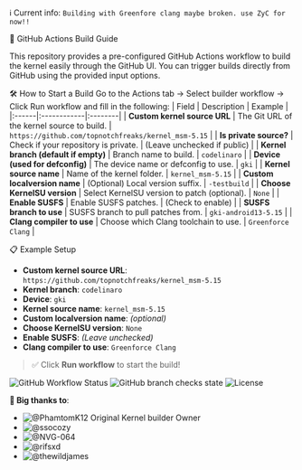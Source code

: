 ℹ️ Current info: `Building with Greenfore clang maybe broken. use ZyC for now!!`

🚀 GitHub Actions Build Guide

This repository provides a pre-configured GitHub Actions workflow to build the kernel easily through the GitHub UI.
You can trigger builds directly from GitHub using the provided input options.

🛠 How to Start a Build
Go to the Actions tab → Select builder workflow → Click Run workflow and fill in the following:
| Field | Description | Example |
|:------|:------------|:--------|
| **Custom kernel source URL** | The Git URL of the kernel source to build. | `https://github.com/topnotchfreaks/kernel_msm-5.15` |
| **Is private source?** | Check if your repository is private. | (Leave unchecked if public) |
| **Kernel branch (default if empty)** | Branch name to build. | `codelinaro` |
| **Device (used for defconfig)** | The device name or defconfig to use. | `gki` |
| **Kernel source name** | Name of the kernel folder. | `kernel_msm-5.15` |
| **Custom localversion name** | (Optional) Local version suffix. | `-testbuild` |
| **Choose KernelSU version** | Select KernelSU version to patch (optional). | `None` |
| **Enable SUSFS** | Enable SUSFS patches. | (Check to enable) |
| **SUSFS branch to use** | SUSFS branch to pull patches from. | `gki-android13-5.15` |
| **Clang compiler to use** | Choose which Clang toolchain to use. | `Greenforce Clang` |

📋 Example Setup

- **Custom kernel source URL**: `https://github.com/topnotchfreaks/kernel_msm-5.15`
- **Kernel branch**: `codelinaro`
- **Device**: `gki`
- **Kernel source name**: `kernel_msm-5.15`
- **Custom localversion name**: *(optional)*
- **Choose KernelSU version**: `None`
- **Enable SUSFS**: *(Leave unchecked)*
- **Clang compiler to use**: `Greenforce Clang`

> ✅ Click **Run workflow** to start the build!


![GitHub Workflow Status](https://img.shields.io/github/actions/workflow/status/topnotchfreaks/kernel_msm-5.15/main.yml?branch=builder)
![GitHub branch checks state](https://img.shields.io/github/checks-status/topnotchfreaks/kernel_msm-5.15/builder?branch=builder)
![License](https://img.shields.io/github/license/topnotchfreaks/kernel_msm-5.15)

**🤝 Big thanks to**:
- ![@PhamtomK12](https://github.com/PhamtomK12) Original Kernel builder Owner
- ![@ssocozy](https://github.com/ssocozy)
- ![@NVG-064](https://github.com/NVG-064)
- ![@rifsxd](https://github.com/rifsxd)
- ![@thewildjames](https://github.com/thewildjames)
